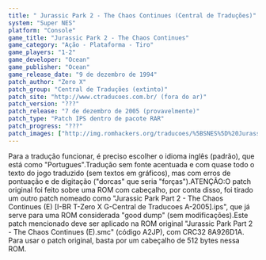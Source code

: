 ```yaml
---
title: " Jurassic Park 2 - The Chaos Continues (Central de Traduções)"
system: "Super NES"
platform: "Console"
game_title: "Jurassic Park 2 - The Chaos Continues"
game_category: "Ação - Plataforma - Tiro"
game_players: "1-2"
game_developer: "Ocean"
game_publisher: "Ocean"
game_release_date: "9 de dezembro de 1994"
patch_author: "Zero X"
patch_group: "Central de Traduções (extinto)"
patch_site: "http://www.ctraducoes.com.br/ (fora do ar)"
patch_version: "???"
patch_release: "7 de dezembro de 2005 (provavelmente)"
patch_type: "Patch IPS dentro de pacote RAR"
patch_progress: "???"
patch_images: ["http://img.romhackers.org/traducoes/%5BSNES%5D%20Jurassic%20Park%202%20-%20The%20Chaos%20Continues%20-%20Central%20de%20Traducoes%20-%201.png","http://img.romhackers.org/traducoes/%5BSNES%5D%20Jurassic%20Park%202%20-%20The%20Chaos%20Continues%20-%20Central%20de%20Traducoes%20-%202.png","http://img.romhackers.org/traducoes/%5BSNES%5D%20Jurassic%20Park%202%20-%20The%20Chaos%20Continues%20-%20Central%20de%20Traducoes%20-%203.png"]
---
```

Para a tradução funcionar, é preciso escolher o idioma inglês (padrão), que está como "Portugues".Tradução sem fonte acentuada e com quase todo o texto do jogo traduzido (sem textos em gráficos), mas com erros de pontuação e de digitação ("dorcas" que seria "forças").ATENÇÃO:O patch original foi feito sobre uma ROM com cabeçalho, por conta disso, foi tirado um outro patch nomeado como "Jurassic Park Part 2 - The Chaos Continues (E) [I-BR T-Zero X G-Central de Traducoes A-2005].ips", que já serve para uma ROM considerada "good dump" (sem modificações).Este patch mencionado deve ser aplicado na ROM original "Jurassic Park Part 2 - The Chaos Continues (E).smc" (código A2JP), com CRC32 8A926D1A. Para usar o patch original, basta por um cabeçalho de 512 bytes nessa ROM.